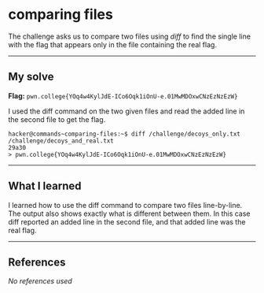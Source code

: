 # comparing files
The challenge asks us to compare two files using *diff* to find the single line with the flag that appears only in the file containing the real flag.

***

## My solve
**Flag:** `pwn.college{YOq4w4KylJdE-ICo6Oqk1iOnU-e.01MwMDOxwCNzEzNzEzW}`

I used  the diff command on the two given files and read the added line in the second file to get the flag.
```
hacker@commands~comparing-files:~$ diff /challenge/decoys_only.txt /challenge/decoys_and_real.txt
29a30
> pwn.college{YOq4w4KylJdE-ICo6Oqk1iOnU-e.01MwMDOxwCNzEzNzEzW}
```

***

## What I learned
I learned how to use the diff command to compare two files line-by-line. The output also shows exactly what is different between them. In this case diff reported an added line in the second file, and that added line was the real flag.
***

## References 
*No references used*